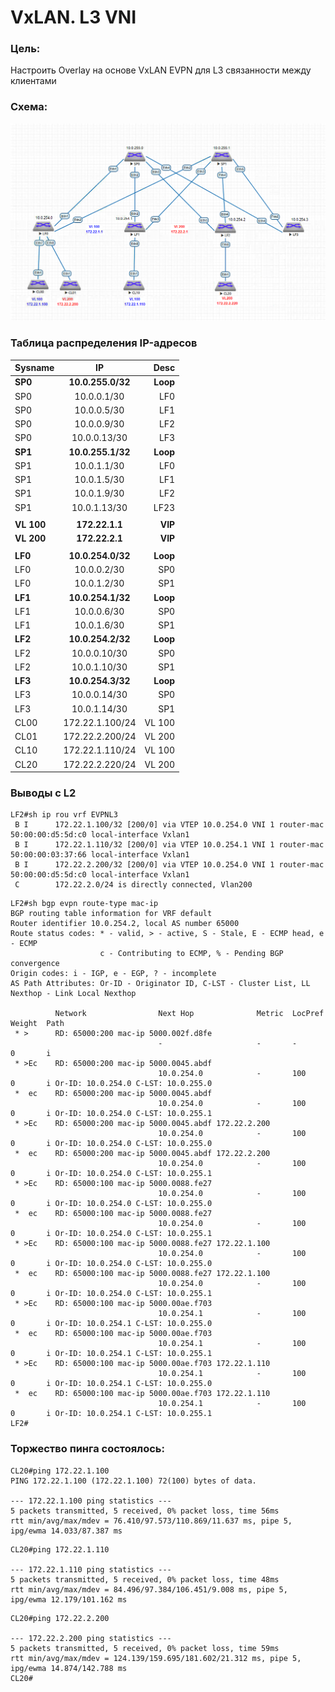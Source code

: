 # VxLAN. L3 VNI

### Цель:
Настроить Overlay на основе VxLAN EVPN для L3 связанности между клиентами

### Схема:
![alt text](image.png "Занимательная картинка №1")

### Таблица распределения IP-адресов
| Sysname       | IP                | Desc |
| ------------- |:------------------:| -----:|
| **SP0**     | **10.0.255.0/32**   |**Loop**|
| SP0    | 10.0.0.1/30 |  LF0 |
| SP0  | 10.0.0.5/30        |   LF1|
| SP0  | 10.0.0.9/30        |   LF2 |
| SP0  | 10.0.0.13/30        |   LF3 |
| **SP1**     | **10.0.255.1/32**   |**Loop** |
| SP1    | 10.0.1.1/30 |  LF0 |
| SP1  | 10.0.1.5/30        |   LF1|
| SP1  | 10.0.1.9/30        |   LF2 |
| SP1  | 10.0.1.13/30        |   LF23 |
|    |    |    |
| **VL 100**     | **172.22.1.1**   |**VIP** |
| **VL 200**     | **172.22.2.1**   |**VIP** |
|    |    |    |
| **LF0**     | **10.0.254.0/32**   |**Loop** |
| LF0  | 10.0.0.2/30        |   SP0|
| LF0  | 10.0.1.2/30        |   SP1 |
| **LF1**    | **10.0.254.1/32**   |**Loop** |
| LF1  | 10.0.0.6/30        |   SP0|
| LF1  | 10.0.1.6/30        |   SP1 |
| **LF2**    | **10.0.254.2/32**   |**Loop** |
| LF2  | 10.0.0.10/30        |   SP0|
| LF2  | 10.0.1.10/30        |   SP1 |
| **LF3**    | **10.0.254.3/32**   |**Loop** |
| LF3  | 10.0.0.14/30        |   SP0|
| LF3  | 10.0.1.14/30        |   SP1 |
| CL00 | 172.22.1.100/24    |   VL 100 |
| CL01 | 172.22.2.200/24    |   VL 200 |
| CL10 | 172.22.1.110/24    |   VL 100 |
| CL20 | 172.22.2.220/24    |   VL 200 |

### Выводы с L2
``` 
LF2#sh ip rou vrf EVPNL3
 B I      172.22.1.100/32 [200/0] via VTEP 10.0.254.0 VNI 1 router-mac 50:00:00:d5:5d:c0 local-interface Vxlan1
 B I      172.22.1.110/32 [200/0] via VTEP 10.0.254.1 VNI 1 router-mac 50:00:00:03:37:66 local-interface Vxlan1
 B I      172.22.2.200/32 [200/0] via VTEP 10.0.254.0 VNI 1 router-mac 50:00:00:d5:5d:c0 local-interface Vxlan1
 C        172.22.2.0/24 is directly connected, Vlan200
``` 
``` 
LF2#sh bgp evpn route-type mac-ip
BGP routing table information for VRF default
Router identifier 10.0.254.2, local AS number 65000
Route status codes: * - valid, > - active, S - Stale, E - ECMP head, e - ECMP
                    c - Contributing to ECMP, % - Pending BGP convergence
Origin codes: i - IGP, e - EGP, ? - incomplete
AS Path Attributes: Or-ID - Originator ID, C-LST - Cluster List, LL Nexthop - Link Local Nexthop

          Network                Next Hop              Metric  LocPref Weight  Path
 * >      RD: 65000:200 mac-ip 5000.002f.d8fe
                                 -                     -       -       0       i
 * >Ec    RD: 65000:200 mac-ip 5000.0045.abdf
                                 10.0.254.0            -       100     0       i Or-ID: 10.0.254.0 C-LST: 10.0.255.0
 *  ec    RD: 65000:200 mac-ip 5000.0045.abdf
                                 10.0.254.0            -       100     0       i Or-ID: 10.0.254.0 C-LST: 10.0.255.1
 * >Ec    RD: 65000:200 mac-ip 5000.0045.abdf 172.22.2.200
                                 10.0.254.0            -       100     0       i Or-ID: 10.0.254.0 C-LST: 10.0.255.0
 *  ec    RD: 65000:200 mac-ip 5000.0045.abdf 172.22.2.200
                                 10.0.254.0            -       100     0       i Or-ID: 10.0.254.0 C-LST: 10.0.255.1
 * >Ec    RD: 65000:100 mac-ip 5000.0088.fe27
                                 10.0.254.0            -       100     0       i Or-ID: 10.0.254.0 C-LST: 10.0.255.0
 *  ec    RD: 65000:100 mac-ip 5000.0088.fe27
                                 10.0.254.0            -       100     0       i Or-ID: 10.0.254.0 C-LST: 10.0.255.1
 * >Ec    RD: 65000:100 mac-ip 5000.0088.fe27 172.22.1.100
                                 10.0.254.0            -       100     0       i Or-ID: 10.0.254.0 C-LST: 10.0.255.0
 *  ec    RD: 65000:100 mac-ip 5000.0088.fe27 172.22.1.100
                                 10.0.254.0            -       100     0       i Or-ID: 10.0.254.0 C-LST: 10.0.255.1
 * >Ec    RD: 65000:100 mac-ip 5000.00ae.f703
                                 10.0.254.1            -       100     0       i Or-ID: 10.0.254.1 C-LST: 10.0.255.0
 *  ec    RD: 65000:100 mac-ip 5000.00ae.f703
                                 10.0.254.1            -       100     0       i Or-ID: 10.0.254.1 C-LST: 10.0.255.1
 * >Ec    RD: 65000:100 mac-ip 5000.00ae.f703 172.22.1.110
                                 10.0.254.1            -       100     0       i Or-ID: 10.0.254.1 C-LST: 10.0.255.0
 *  ec    RD: 65000:100 mac-ip 5000.00ae.f703 172.22.1.110
                                 10.0.254.1            -       100     0       i Or-ID: 10.0.254.1 C-LST: 10.0.255.1
LF2#
``` 
### Торжество пинга состоялось: 
``` 
CL20#ping 172.22.1.100
PING 172.22.1.100 (172.22.1.100) 72(100) bytes of data.

--- 172.22.1.100 ping statistics ---
5 packets transmitted, 5 received, 0% packet loss, time 56ms
rtt min/avg/max/mdev = 76.410/97.573/110.869/11.637 ms, pipe 5, ipg/ewma 14.033/87.387 ms
``` 
``` 
CL20#ping 172.22.1.110

--- 172.22.1.110 ping statistics ---
5 packets transmitted, 5 received, 0% packet loss, time 48ms
rtt min/avg/max/mdev = 84.496/97.384/106.451/9.008 ms, pipe 5, ipg/ewma 12.179/101.162 ms
``` 
``` 
CL20#ping 172.22.2.200

--- 172.22.2.200 ping statistics ---
5 packets transmitted, 5 received, 0% packet loss, time 59ms
rtt min/avg/max/mdev = 124.139/159.695/181.602/21.312 ms, pipe 5, ipg/ewma 14.874/142.788 ms
CL20#
